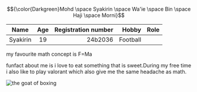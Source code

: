 
$${\color{Darkgreen}Mohd \space Syakirin \space Wa'ie \space Bin \space Haji \space Morni}$$


|  **Name**    | **Age**          | **Registration number** |  **Hobby**  | **Role** |
| ------------- |:-------------:| ----------:| ------------:|---------:|
| Syakirin      | 19        | 24b2036       |  Football  |  

my favourite math concept is F=Ma 

funfact about me is i love to eat something that is sweet.During my free time i also like to play valorant which also give me the same headache as math.

![the goat of boxing](https://www.trbimg.com/img-57523524/turbine/la-muhammad-ali-vs-sonny-liston-1965-world-heavyweight-title-20160603/)

